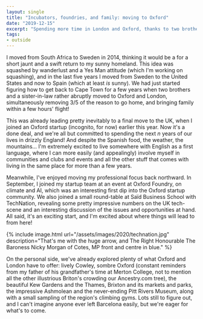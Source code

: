 ```yaml
---
layout: single
title: "Incubators, foundries, and family: moving to Oxford"
date: "2019-12-15"
excerpt: "Spending more time in London and Oxford, thanks to two brothers (one sister-in-law) and an exciting new startup!"
tags:
- outside
---
```


I moved from South Africa to Sweden in 2014, thinking it would be a for a short jaunt and a swift return to my sunny homeland. This idea was squashed by wanderlust and a Yes Man attitude (which I'm working on squashing), and in the last five years I moved from Sweden to the United States and now to Spain (which at least *is* sunny). We had just started figuring how to get back to Cape Town for a few years when two brothers and a sister-in-law rather abruptly moved to Oxford and London, simultaneously removing 3/5 of the reason to go home, and bringing family within a few hours' flight!

This was already leading pretty inevitably to a final move to the UK, when I joined an Oxford startup (incognito, for now) earlier this year. Now it's a done deal, and we're all but committed to spending the next *n* years of our lives in drizzly England! And despite the Spanish food, the weather, the mountains... I'm extremely excited to live somewhere with English as a first language, where I can more easily (and appealingly) involve myself in communities and clubs and events and all the other stuff that comes with living in the same place for more than a few years.

Meanwhile, I've enjoyed moving my professional focus back northward. In September, I joined my startup team at an event at Oxford Foundry, on climate and AI, which was an interesting first dip into the Oxford startup community. We also joined a small round-table at Saïd Business School with TechNation, revealing some pretty impressive numbers on the UK tech-scene and an interesting discussion of the issues and opportunities at hand. All said, it's an exciting start, and I'm excited about where things will lead to from here!

{% include image.html url="/assets/images/2020/technation.jpg" description="That's me with the huge arrow, and The Right Honourable The Baroness Nicky Morgan of Cotes, MP front and centre in blue." %}

On the personal side, we've already explored plenty of what Oxford and London have to offer: lively Cowley, sombre Oxford (constant reminders from my father of his grandfather's time at Merton College, not to mention all the other illustrious Briton's crowding our Ancestry.com tree), the beautiful Kew Gardens and the Thames, Brixton and its markets and parks, the impressive Ashmolean and the never-ending Pitt Rivers Museum, along with a small sampling of the region's climbing gyms. Lots still to figure out, and I can't imagine anyone ever left Barcelona easily, but we're eager for what's to come.
